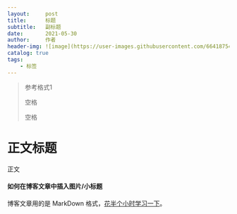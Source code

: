 ```yaml
---
layout:     post
title:      标题
subtitle:   副标题
date:       2021-05-30
author:     作者
header-img: ![image](https://user-images.githubusercontent.com/66418754/120086957-67cf1d00-c116-11eb-9af4-d6de314d0bb3.png)         #题图
catalog: true
tags:
    - 标签
---
```


> 参考格式1
> 
> 空格
> 
> 空格

# 正文标题

正文

#### 如何在博客文章中插入图片/小标题

博客文章用的是 MarkDown 格式，[花半个小时学习一下](http://sspai.com/25137)。
